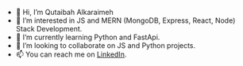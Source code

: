 - 👋 Hi, I’m Qutaibah Alkaraimeh
- 👀 I’m interested in JS and MERN (MongoDB, Express, React, Node) Stack Development.
- 🌱 I’m currently learning Python and FastApi.
- 💞️ I’m looking to collaborate on JS and Python projects.
- 📫 You can reach me on [LinkedIn](https://www.linkedin.com/in/qutaibah-alkaraimeh-58aba0199).

<!---
qalkaraimeh/qalkaraimeh is a ✨ special ✨ repository because its `README.md` (this file) appears on your GitHub profile.
You can click the Preview link to take a look at your changes.
--->
